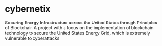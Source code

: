 # cybernetix
Securing Energy Infrastructure across the United States through Principles of Blockchain
A project with a focus on the implementation of blockchain technology to secure the United States Energy Grid, which is extremely vulnerable to cyberattacks
